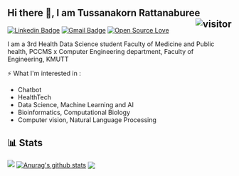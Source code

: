 ## Hi there 👋,  I am Tussanakorn Rattanaburee <img align="right" src="https://visitor-badge.glitch.me/badge?page_id=tussanakorn" alt="visitor" />

[![Linkedin Badge](https://img.shields.io/badge/-tussanakorn-blue?style=flat-square&logo=Linkedin&logoColor=white&link=https://www.linkedin.com/in/tussanakorn/)](https://www.linkedin.com/in/tussanakorn/)
[![Gmail Badge](https://img.shields.io/badge/-tussanakorn2000@gmail.com-c14438?style=flat-square&logo=Gmail&logoColor=white&link=mailto:tussanakorn2000@gmail.com)](mailto:tussanakorn2000@gmail.com)
[![Open Source Love](https://badges.frapsoft.com/os/v2/open-source.svg?v=103)](https://github.com/tussanakorn) 

I am a 3rd Health Data Science student Faculty of Medicine and Public health, PCCMS 
x Computer Engineering department, Faculty of Engineering, KMUTT
<!--
**tussanakorn/tussanakorn** is a ✨ _special_ ✨ repository because its `README.md` (this file) appears on your GitHub profile.

Here are some ideas to get you started:

- 🔭 I’m currently working on ...
- 🌱 I’m currently learning ...
- 👯 I’m looking to collaborate on ...
- 🤔 I’m looking for help with ...
- 💬 Ask me about ...
- 📫 How to reach me: ...
- 😄 Pronouns: ...
- ⚡ Fun fact: ...
-->


⚡ What I'm interested in : 

- Chatbot
- HealthTech
- Data Science, Machine Learning and AI
- Bioinformatics, Computational Biology
- Computer vision, Natural Language Processing

## 📊 Stats
![](https://github-profile-summary-cards.vercel.app/api/cards/profile-details?username=tussanakorn&theme=vue)
<a href="https://github.com/tussanakorn/github-readme-stats"><img align="center" src="https://github-readme-stats.vercel.app/api?username=tussanakorn&show_icons=true&include_all_commits=true&theme=buefy&hide_border=true" alt="Anurag's github stats" /></a> 
<a href="https://github.com/tussanakorn/github-readme-stats"><img align="center" src="https://github-readme-stats.vercel.app/api/top-langs/?username=tussanakorn&layout=compact&langs_count=7&theme=flag-india" /></a>
